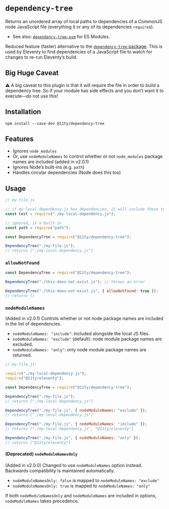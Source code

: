 # `dependency-tree`

Returns an unordered array of local paths to dependencies of a CommonJS node JavaScript file (everything it or any of its dependencies `require`s).

* See also: [`dependency-tree-esm`](https://github.com/11ty/eleventy-dependency-tree-esm) for ES Modules.

Reduced feature (faster) alternative to the [`dependency-tree` package](https://www.npmjs.com/package/dependency-tree). This is used by Eleventy to find dependencies of a JavaScript file to watch for changes to re-run Eleventy’s build.

## Big Huge Caveat

⚠ A big caveat to this plugin is that it will require the file in order to build a dependency tree. So if your module has side effects and you don’t want it to execute—do not use this!

## Installation

```
npm install --save-dev @11ty/dependency-tree
```

## Features

* Ignores `node_modules`
* Or, use `nodeModuleNames` to control whether or not `node_modules` package names are included (added in v2.0.1)
* Ignores Node’s built-ins (e.g. `path`)
* Handles circular dependencies (Node does this too)

## Usage

```js
// my-file.js

// if my-local-dependency.js has dependencies, it will include those too
const test = require("./my-local-dependency.js");

// ignored, is a built-in
const path = require("path");
```

```js
const DependencyTree = require("@11ty/dependency-tree");

DependencyTree("./my-file.js");
// returns ["./my-local-dependency.js"]
```

### `allowNotFound`

```js
const DependencyTree = require("@11ty/dependency-tree");

DependencyTree("./this-does-not-exist.js"); // throws an error

DependencyTree("./this-does-not-exist.js", { allowNotFound: true });
// returns []
```

### `nodeModuleNames`

(Added in v2.0.1) Controls whether or not node package names are included in the list of dependencies.

* `nodeModuleNames: "include"`: included alongside the local JS files.
* `nodeModuleNames: "exclude"` (default): node module package names are excluded.
* `nodeModuleNames: "only"`: only node module package names are returned.

```js
// my-file.js:

require("./my-local-dependency.js");
require("@11ty/eleventy");
```

```js
const DependencyTree = require("@11ty/dependency-tree");

DependencyTree("./my-file.js");
// returns ["./my-local-dependency.js"]

DependencyTree("./my-file.js", { nodeModuleNames: "exclude" });
// returns ["./my-local-dependency.js"]

DependencyTree("./my-file.js", { nodeModuleNames: "include" });
// returns ["./my-local-dependency.js", "@11ty/eleventy"]

DependencyTree("./my-file.js", { nodeModuleNames: "only" });
// returns ["@11ty/eleventy"]
```

#### (Deprecated) `nodeModuleNamesOnly`

(Added in v2.0.0) Changed to use `nodeModuleNames` option instead. Backwards compatibility is maintained automatically.

* `nodeModuleNamesOnly: false` is mapped to `nodeModuleNames: "exclude"`
* `nodeModuleNamesOnly: true` is mapped to `nodeModuleNames: "only"`

If both `nodeModuleNamesOnly` and `nodeModuleNames` are included in options, `nodeModuleNames` takes precedence.
